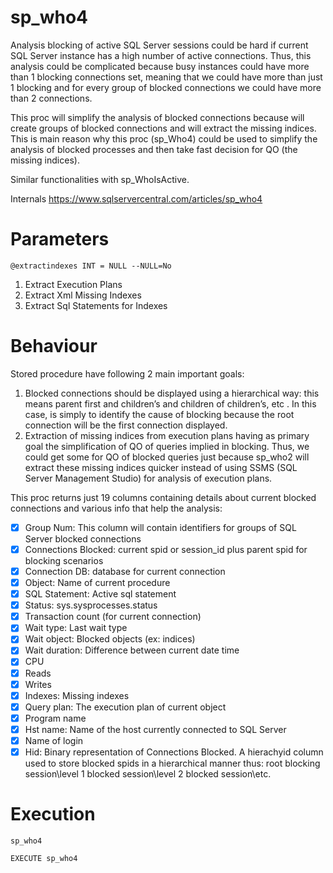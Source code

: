 # sp_who4

Analysis blocking of active SQL Server sessions could be hard if current SQL Server instance has a high number of active connections. Thus, this analysis could be complicated because busy instances could have more than 1 blocking connections set, meaning that we could have more than just 1 blocking and for every group of blocked connections we could have more than 2 connections. 

This proc will simplify the analysis of blocked connections because will create groups of blocked connections and will extract the missing indices. This is main reason why this proc (sp_Who4) could be used to simplify the analysis of blocked processes and then take fast decision for QO (the missing indices).

Similar functionalities with sp_WhoIsActive.

Internals https://www.sqlservercentral.com/articles/sp_who4

# Parameters

`@extractindexes INT = NULL --NULL=No`
1. Extract Execution Plans 
2. Extract Xml Missing Indexes
8. Extract Sql Statements for Indexes

# Behaviour

Stored procedure have following 2 main important goals: 
1. Blocked connections should be displayed using a hierarchical way: this means parent first and children’s and children of children’s, etc . In this case, is simply to identify the cause of blocking because the root connection will be the first connection displayed.
2. Extraction of missing indices from execution plans having as primary goal the simplification of QO of queries implied in blocking. Thus, we could get some  for QO of blocked queries just because sp_who2 will extract these missing indices quicker instead of using SSMS (SQL Server Management Studio) for analysis of execution plans.

This proc returns just 19 columns containing details about current blocked connections and various info that help the analysis: 
- [x] Group Num: This column will contain identifiers for groups of SQL Server blocked connections
- [x] Connections Blocked: current spid  or session_id  plus parent spid for blocking scenarios
- [x] Connection DB: database for current connection
- [x] Object: Name of current procedure
- [x] SQL Statement: Active sql statement 
- [x] Status: sys.sysprocesses.status
- [x] Transaction count (for current connection)
- [x] Wait type: Last wait type
- [x] Wait object: Blocked objects (ex: indices)
- [x] Wait duration: Difference between current date time 
- [x] CPU
- [x] Reads
- [x] Writes
- [x] Indexes: Missing indexes
- [x] Query plan: The execution plan of current object
- [x] Program name
- [x] Hst name: Name of the host currently connected to SQL Server
- [x] Name of login
- [x] Hid: Binary representation of Connections Blocked. A hierachyid column used to store blocked spids in a hierarchical manner thus: root blocking session\level 1 blocked session\level 2 blocked session\etc. 

# Execution  

`sp_who4`

`EXECUTE sp_who4`
